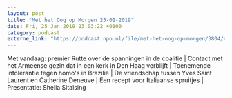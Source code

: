 ```yaml
---
layout: post
title: "Met het Oog op Morgen 25-01-2019"
date: Fri, 25 Jan 2019 23:03:22 +0100
category: podcast
externe_link: "https://podcast.npo.nl/file/met-het-oog-op-morgen/3804/nporadio1_met-het-oog-op-morgen_20190125_met-het-oog-op-morgen-25-01-2019_3OFKET.mp3"
---
```


Met vandaag: premier Rutte over de spanningen in de coalitie | Contact met het Armeense gezin dat in een kerk in Den Haag verblijft | Toenemende intolerantie tegen homo's in Brazilië | De vriendschap tussen Yves Saint Laurent en Catherine Deneuve | Een recept voor Italiaanse spruitjes | Presentatie: Sheila Sitalsing
